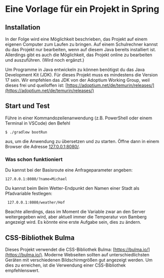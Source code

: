 # Eine Vorlage für ein Projekt in Spring

## Installation

In der Folge wird eine Möglichkeit beschrieben, das Projekt auf einem eigenen Computer zum Laufen zu bringen. Auf einem Schulrechner kannst du das Projekt nur bearbeiten, wenn auf diesem Java bereits installiert ist. Allerdings gibt es auch die Möglichkeit, das Projekt online zu bearbeiten und auszuführen. (Wird noch ergänzt.)

Um Programme in Java entwickeln zu können benötigst du das Java Development Kit (JDK). Für dieses Projekt muss es mindestens die Version 17 sein. Wir empfehlen das JDK von der Adoptium Working Group, weil dieses frei und quelloffen ist: [https://adoptium.net/de/temurin/releases/](https://adoptium.net/de/temurin/releases/)

## Start und Test
Führe  in einer Kommandozeilenanwendung (z.B. PowerShell oder einem Terminal in VSCode) den Befehl

```
$ ./gradlew bootRun
```

aus, um die Anwendung zu übersetzen und zu starten. 
Öffne dann in einem Browser die Adresse [127.0.0.1:8080/](127.0.0.1:8080/).

 ### Was schon funktioniert

 Du kannst bei der Basisroute eine Anfrageparameter angeben:
 ```
 127.0.0.1:8080/?name=Michael
 ``` 
Du kannst beim Beim Wetter-Endpunkt den Namen einer Stadt als Pfadvariable festlegen:
```
 127.0.0.1:8080/weather/Hof
```
Beachte allerdings, dass im Moment die Variable zwar an den Server weitergegeben wird, aber aktuell immer die Temperatur von Bamberg angezeigt wird. Es könnte eine erste Aufgabe sein, dies zu ändern.


## CSS-Bibliothek Bulma
Dieses Projekt verwendet die CSS-Bibliothek Bulma: [https://bulma.io/](https://bulma.io/).
Moderne Webseiten sollten auf unterschiedlichsten Geräten mit verschiedenen Bildschirmgrößen gut angezeigt werden. Um dies zu erreichen, ist die Verwendung einer CSS-Bibliothek empfehlenswert. 


